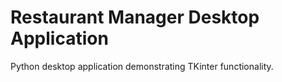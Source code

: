# Restaurant Manager Desktop Application

Python desktop application demonstrating TKinter functionality.